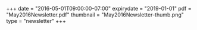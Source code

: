 +++
date = "2016-05-01T09:00:00-07:00"
expirydate = "2019-01-01"
pdf = "May2016Newsletter.pdf"
thumbnail = "May2016Newsletter-thumb.png"
type = "newsletter"
+++

